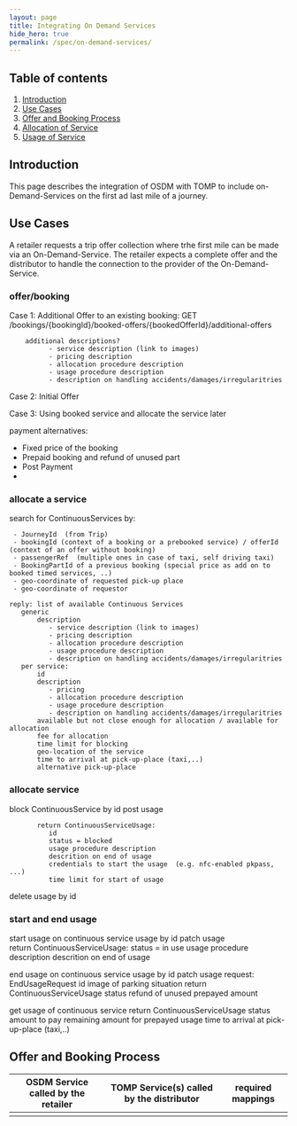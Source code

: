 ```yaml
---
layout: page
title: Integrating On Demand Services
hide_hero: true
permalink: /spec/on-demand-services/
---
```

## Table of contents

1. [Introduction](#introduction)
2. [Use Cases](#useCases)
3. [Offer and Booking Process](#Booking)
4. [Allocation of Service](#Allocation)
5. [Usage of Service](#Usage)

## Introduction <a name="introduction">

This page describes the integration of OSDM with TOMP to include on-Demand-Services on the first ad last mile of a journey.


## Use Cases <a name="useCases">

A retailer requests a trip offer collection where trhe first mile can be made via an On-Demand-Service. The retailer expects a complete offer and the distributor to handle the connection to the provider of the On-Demand-Service.


### offer/booking <a name="booking">

Case 1: Additional Offer to an existing booking:
        GET  /bookings/{bookingId}/booked-offers/{bookedOfferId}/additional-offers

        additional descriptions?
              - service description (link to images)
              - pricing description
              - allocation procedure description
              - usage procedure description
              - description on handling accidents/damages/irregularitries     
        

Case 2: Initial Offer


Case 3: Using booked service and allocate the service later



payment alternatives:

  - Fixed price of the booking
  - Prepaid booking and refund of unused part
  - Post Payment
  - 
    




### allocate a service <a name="allocation">


search for ContinuousServices by:

     - JourneyId  (from Trip)
     - bookingId (context of a booking or a prebooked service) / offerId (context of an offer without booking)
     - passengerRef  (multiple ones in case of taxi, self driving taxi)
     - BookingPartId of a previous booking (special price as add on to booked timed services, ..)
     - geo-coordinate of requested pick-up place
     - geo-coordinate of requestor

    reply: list of available Continuous Services
       generic
           description
              - service description (link to images)
              - pricing description
              - allocation procedure description
              - usage procedure description
              - description on handling accidents/damages/irregularitries       
       per service:
           id
           description
              - pricing
              - allocation procedure description
              - usage procedure description
              - description on handling accidents/damages/irregularitries
           available but not close enough for allocation / available for allocation
           fee for allocation
           time limit for blocking
           geo-location of the service
           time to arrival at pick-up-place (taxi,..)
           alternative pick-up-place

### allocate service

block ContinuousService by id
           post usage
           
           return ContinuousServiceUsage:
              id
              status = blocked
              usage procedure description
              descrition on end of usage
              credentials to start the usage  (e.g. nfc-enabled pkpass, ...)
              time limit for start of usage

delete usage by id
              

### start and end usage <a name="usage">

start usage on continuous service usage by id
          patch usage   
          return ContinuousServiceUsage: 
              status = in use
              usage procedure description
              descrition on end of usage        
    
end usage on continuous service usage by id
          patch usage
          request:
             EndUsageRequest
                id
                image of parking situation
          return ContinuousServiceUsage 
             status
             refund of unused prepayed amount

get usage of continuous service
         return ContinuousServiceUsage 
               status
               amount to pay
               remaining amount for prepayed usage
               time to arrival at pick-up-place (taxi,..)




## Offer and Booking Process <a name="tompBooking">

| OSDM Service called by the retailer  | TOMP Service(s) called by the distributor | required mappings  | 
| ------------------------------------ | ----------------------------------------- | ------------------ | 
|                                      |                                           |                    | 


